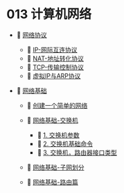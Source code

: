 # 013 计算机网络

* 📑 [网络协议](siyuan://blocks/20231212102224-ounfa4n)

  * 📄 [IP-网际互连协议](siyuan://blocks/20231221090021-slq8rgs)
  * 📄 [NAT-地址转化协议](siyuan://blocks/20231221090021-283y9hz)
  * 📄 [TCP-传输控制协议](siyuan://blocks/20231221090020-bs7zry4)
  * 📄 [虚拟IP与ARP协议](siyuan://blocks/20231221090020-7dt36b0)
* 📑 [网络基础](siyuan://blocks/20240410100233-aux10oj)

  * 📄 [创建一个简单的网络](siyuan://blocks/20240506113808-ll9wncy)
  * 📑 [网络基础-交换机](siyuan://blocks/20240506141126-rm9jgl7)

    * 📄 [1. 交换机参数](siyuan://blocks/20240506135249-eb7pwjo)
    * 📄 [2. 交换机基础命令](siyuan://blocks/20231212103539-1us87du)
    * 📄 [3. 交换机，路由器接口类型](siyuan://blocks/20240506135025-ix041tp)
  * 📄 [网络基础-子网划分](siyuan://blocks/20240410181354-grhn3wh)
  * 📄 [网络基础-路由篇](siyuan://blocks/20240410100301-kg51bex)

‍
